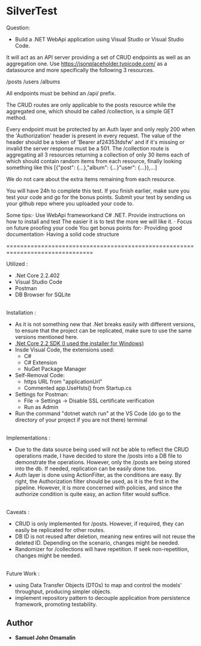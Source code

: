 # SilverTest
Question:
  * Build a .NET WebApi application using Visual Studio or Visual Studio Code.

It will act as an API server providing a set of CRUD endpoints as well as an aggregation one. Use https://jsonplaceholder.typicode.com/ as a datasource and more specifically the following 3 resources.

/posts
/users
/albums

All endpoints must be behind an /api/ prefix.

The CRUD routes are only applicable to the posts resource while the aggregated one, which should be called /collection, is a simple GET method.

Every endpoint must be protected by an Auth layer and only reply 200 when the 'Authorization' header is present in every request. The value of the header should be a token of 'Bearer af24353tdsfw' and if it's missing or invalid the server response must be a 501.  The /collection route is aggregating all 3 resources returning a collection of only 30 items each of which should contain random items from each resource, finally looking something like this [{"post": {...},"album": {...}"user": {...}},...] 

We do not care about the extra items remaining from each resource.

You will have 24h to complete this test. If you finish earlier, make sure you test your code and go for the bonus points. Submit your test by sending us your github repo where you uploaded your code to.  

Some tips:·
Use WebApi frameworkand C# .NET.
Provide instructions on how to install and test The easier it is to test the more we will like it. ·
Focus on future proofing your code
You get bonus points for:·
Providing good documentation·
Having a solid code structure 


===============================================================================

Utilized :
* .Net Core 2.2.402
* Visual Studio Code
* Postman
* DB Browser for SQLite

<br />
Installation :

* As it is not something new that .Net breaks easily with different versions, to ensure that the project can be replicated, make sure to use the same versions mentioned here.
* [.Net Core 2.2 SDK (I used the installer for Windows)](https://dotnet.microsoft.com/download/dotnet-core/2.2)
* Insde Visual Code, the extensions used:
  * C#
  * C# Extension
  * NuGet Package Manager
* Self-Removal Code:
  * https URL from "applicationUrl"
  * Commented app.UseHsts() from Startup.cs
* Settings for Postman:
  * File -> Settings -> Disable SSL certificate verification
  * Run as Admin
* Run the command "dotnet watch run" at the VS Code (do go to the directory of your project if you are not there) terminal


<br />
Implementations :

* Due to the data source being used will not be able to reflect the CRUD operations made, I have decided to store the /posts into a DB file to demonstrate the operations. However, only the /posts are being stored into the db. If needed, replication can be easily done too.
* Auth layer is done using ActionFilter, as the conditions are easy. By right, the Authorization filter should be used, as it is the first in the pipeline. However, it is more concerned with policies, and since the authorize condition is quite easy, an action filter would suffice.

<br />
Caveats :

* CRUD is only implemented for /posts. However, if required, they can easily be replicated for other routes.
* DB ID is not reused after deletion, meaning new entires will not reuse the deleted ID. Depending on the scenario, changes might be needed.
* Randomizer for /collections will have repetition. If seek non-repetition, changes might be needed.
<br />
Future Work :

* using Data Transfer Objects (DTOs) to map and control the models' throughput, producing simpler objects.
* implement repository pattern to decouple application from persistence framework, promoting testability.

## Author
* **Samuel John Omamalin**
